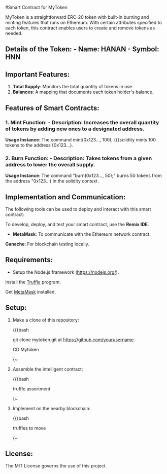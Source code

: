#Smart Contract for MyToken

MyToken is a straightforward ERC-20 token with built-in burning and minting features that runs on Ethereum. With certain attributes specified to each token, this contract enables users to create and remove tokens as needed.

## Details of the Token: - **Name**: HANAN - **Symbol**: HNN

## Important Features:
1. **Total Supply**: Monitors the total quantity of tokens in use.
2. **Balances**: A mapping that documents each token holder's balance.

## Features of Smart Contracts:

### 1. Mint Function: - **Description**: Increases the overall quantity of tokens by adding new ones to a designated address.
**Usage Instance**: 
   The command mint(0x123..., 100); {{{solidity mints 100 tokens to the address {0x123...}.

### 2. Burn Function: - **Description**: Takes tokens from a given address to lower the overall supply.
**Usage Instance**:
   The command "burn(0x123..., 50);" burns 50 tokens from the address "0x123...{ in the solidity context.

## Implementation and Communication:

The following tools can be used to deploy and interact with this smart contract:

To develop, deploy, and test your smart contract, use the **Remix IDE**.

- **MetaMask**: To communicate with the Ethereum network contract.

**Ganache**: For blockchain testing locally.



## Requirements:

- Setup the Node.js framework (https://nodejs.org/).

Install the [Truffle](https://trufflesuite.com/) program.

Get [MetaMask](https://metamask.io/) installed.



## Setup:



1. Make a clone of this repository:

   {{{bash

   git clone mytoken.git at https://github.com/yourusername.

   CD Mytoken

   {~



2. Assemble the intelligent contract:

   {{{bash

   truffle assortment

   {~



3. Implement on the nearby blockchain:

   {{{bash

   truffles to move

   {~



## License:

The MIT License governs the use of this project.

